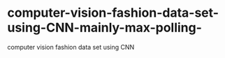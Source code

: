 # computer-vision-fashion-data-set-using-CNN-mainly-max-polling-
computer vision fashion data set using CNN

